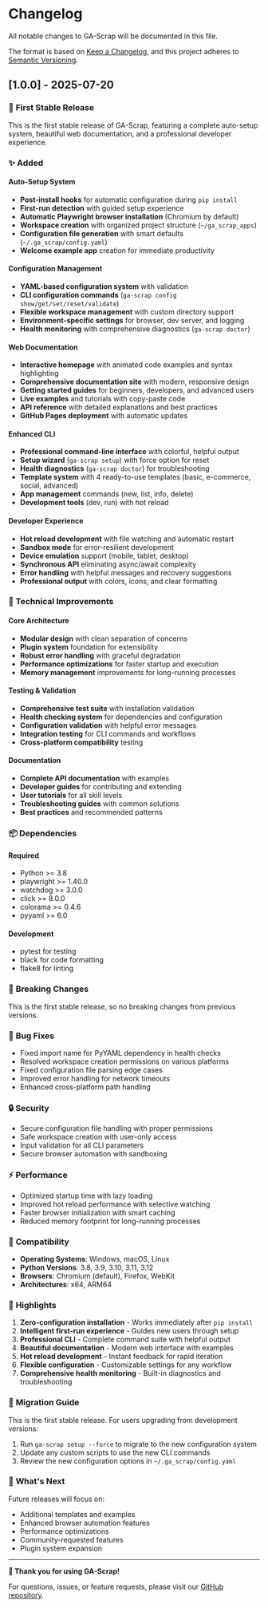 # Changelog

All notable changes to GA-Scrap will be documented in this file.

The format is based on [Keep a Changelog](https://keepachangelog.com/en/1.0.0/),
and this project adheres to [Semantic Versioning](https://semver.org/spec/v2.0.0.html).

## [1.0.0] - 2025-07-20

### 🎉 **First Stable Release**

This is the first stable release of GA-Scrap, featuring a complete auto-setup system, beautiful web documentation, and a professional developer experience.

### ✨ **Added**

#### Auto-Setup System
- **Post-install hooks** for automatic configuration during `pip install`
- **First-run detection** with guided setup experience
- **Automatic Playwright browser installation** (Chromium by default)
- **Workspace creation** with organized project structure (`~/ga_scrap_apps`)
- **Configuration file generation** with smart defaults (`~/.ga_scrap/config.yaml`)
- **Welcome example app** creation for immediate productivity

#### Configuration Management
- **YAML-based configuration system** with validation
- **CLI configuration commands** (`ga-scrap config show/get/set/reset/validate`)
- **Flexible workspace management** with custom directory support
- **Environment-specific settings** for browser, dev server, and logging
- **Health monitoring** with comprehensive diagnostics (`ga-scrap doctor`)

#### Web Documentation
- **Interactive homepage** with animated code examples and syntax highlighting
- **Comprehensive documentation site** with modern, responsive design
- **Getting started guides** for beginners, developers, and advanced users
- **Live examples** and tutorials with copy-paste code
- **API reference** with detailed explanations and best practices
- **GitHub Pages deployment** with automatic updates

#### Enhanced CLI
- **Professional command-line interface** with colorful, helpful output
- **Setup wizard** (`ga-scrap setup`) with force option for reset
- **Health diagnostics** (`ga-scrap doctor`) for troubleshooting
- **Template system** with 4 ready-to-use templates (basic, e-commerce, social, advanced)
- **App management** commands (new, list, info, delete)
- **Development tools** (dev, run) with hot reload

#### Developer Experience
- **Hot reload development** with file watching and automatic restart
- **Sandbox mode** for error-resilient development
- **Device emulation** support (mobile, tablet, desktop)
- **Synchronous API** eliminating async/await complexity
- **Error handling** with helpful messages and recovery suggestions
- **Professional output** with colors, icons, and clear formatting

### 🔧 **Technical Improvements**

#### Core Architecture
- **Modular design** with clean separation of concerns
- **Plugin system** foundation for extensibility
- **Robust error handling** with graceful degradation
- **Performance optimizations** for faster startup and execution
- **Memory management** improvements for long-running processes

#### Testing & Validation
- **Comprehensive test suite** with installation validation
- **Health checking system** for dependencies and configuration
- **Configuration validation** with helpful error messages
- **Integration testing** for CLI commands and workflows
- **Cross-platform compatibility** testing

#### Documentation
- **Complete API documentation** with examples
- **Developer guides** for contributing and extending
- **User tutorials** for all skill levels
- **Troubleshooting guides** with common solutions
- **Best practices** and recommended patterns

### 📦 **Dependencies**

#### Required
- Python >= 3.8
- playwright >= 1.40.0
- watchdog >= 3.0.0
- click >= 8.0.0
- colorama >= 0.4.6
- pyyaml >= 6.0

#### Development
- pytest for testing
- black for code formatting
- flake8 for linting

### 🎯 **Breaking Changes**

This is the first stable release, so no breaking changes from previous versions.

### 🐛 **Bug Fixes**

- Fixed import name for PyYAML dependency in health checks
- Resolved workspace creation permissions on various platforms
- Fixed configuration file parsing edge cases
- Improved error handling for network timeouts
- Enhanced cross-platform path handling

### 🔒 **Security**

- Secure configuration file handling with proper permissions
- Safe workspace creation with user-only access
- Input validation for all CLI parameters
- Secure browser automation with sandboxing

### ⚡ **Performance**

- Optimized startup time with lazy loading
- Improved hot reload performance with selective watching
- Faster browser initialization with smart caching
- Reduced memory footprint for long-running processes

### 📱 **Compatibility**

- **Operating Systems**: Windows, macOS, Linux
- **Python Versions**: 3.8, 3.9, 3.10, 3.11, 3.12
- **Browsers**: Chromium (default), Firefox, WebKit
- **Architectures**: x64, ARM64

### 🎉 **Highlights**

1. **Zero-configuration installation** - Works immediately after `pip install`
2. **Intelligent first-run experience** - Guides new users through setup
3. **Professional CLI** - Complete command suite with helpful output
4. **Beautiful documentation** - Modern web interface with examples
5. **Hot reload development** - Instant feedback for rapid iteration
6. **Flexible configuration** - Customizable settings for any workflow
7. **Comprehensive health monitoring** - Built-in diagnostics and troubleshooting

### 🚀 **Migration Guide**

This is the first stable release. For users upgrading from development versions:

1. Run `ga-scrap setup --force` to migrate to the new configuration system
2. Update any custom scripts to use the new CLI commands
3. Review the new configuration options in `~/.ga_scrap/config.yaml`

### 🎯 **What's Next**

Future releases will focus on:
- Additional templates and examples
- Enhanced browser automation features
- Performance optimizations
- Community-requested features
- Plugin system expansion

---

**🎉 Thank you for using GA-Scrap!**

For questions, issues, or feature requests, please visit our [GitHub repository](https://github.com/GrandpaAcademy/GA-Scrap).

